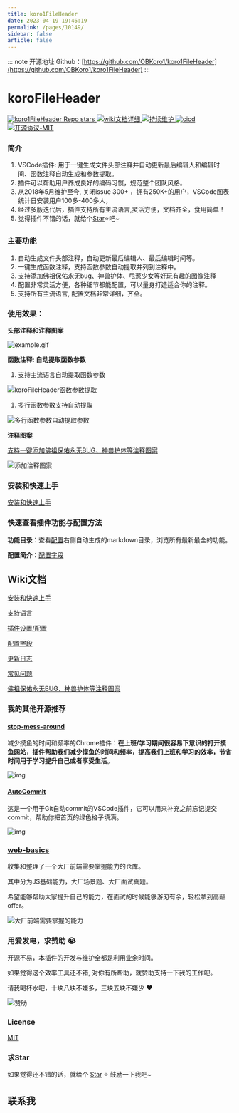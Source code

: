 ```yaml
---
title: koro1FileHeader
date: 2023-04-19 19:46:19
permalink: /pages/10149/
sidebar: false
article: false
---
```

::: note 开源地址
Github：[https://github.com/OBKoro1/koro1FileHeader](https://github.com/OBKoro1/koro1FileHeader)
:::
# koroFileHeader



[![koro1FileHeader Repo stars](https://img.shields.io/github/stars/OBKoro1/koro1FileHeader) ](https://github.com/OBKoro1/koro1FileHeader)[![wiki文档详细](https://img.shields.io/badge/wiki%E6%96%87%E6%A1%A3-%E9%BD%90%E5%85%A8%E8%AF%A6%E7%BB%86-blue) ](https://github.com/OBKoro1/koro1FileHeader/wiki/配置字段)[![持续维护](https://img.shields.io/badge/2018%E5%B9%B4%E5%BC%80%E6%BA%90-%E6%8C%81%E7%BB%AD%E7%BB%B4%E6%8A%A4-blue) ](https://github.com/OBKoro1/koro1FileHeader/wiki/更新日志)[![cicd](https://img.shields.io/badge/%E7%89%88%E6%9C%AC%E6%89%93%E5%8C%85-release-blue) ](https://github.com/OBKoro1/koro1FileHeader/releases)[![开源协议-MIT](https://img.shields.io/badge/license-MIT-blue)](https://github.com/OBKoro1/koro1FileHeader/blob/master/LICENSE)

### 简介

1. VSCode插件: 用于一键生成文件头部注释并自动更新最后编辑人和编辑时间、函数注释自动生成和参数提取。
2. 插件可以帮助用户养成良好的编码习惯，规范整个团队风格。
3. 从2018年5月维护至今, 关闭issue 300+ ，拥有250K+的用户，VSCode图表统计日安装用户100多-400多人，
4. 经过多版迭代后，插件支持所有主流语言,灵活方便，文档齐全，食用简单！
5. 觉得插件不错的话，就给个[Star](https://github.com/OBKoro1/koro1FileHeader)⭐️吧~

### 主要功能

1. 自动生成文件头部注释，自动更新最后编辑人、最后编辑时间等。
2. 一键生成函数注释，支持函数参数自动提取并列到注释中。
3. 支持添加佛祖保佑永无bug、神兽护体、甩葱少女等好玩有趣的图像注释
4. 配置非常灵活方便，各种细节都能配置，可以量身打造适合你的注释。
5. 支持所有主流语言, 配置文档非常详细，齐全。

### 使用效果：

**头部注释和注释图案**

![example.gif](https://raw.githubusercontent.com/OBKoro1/koro1FileHeader/master/images/example.gif)

**函数注释: 自动提取函数参数**

1. 支持主流语言自动提取函数参数

![koroFileHeader函数参数提取](https://github.com/OBKoro1/koro1FileHeader/blob/master/images/function-params.gif?raw=true)

1. 多行函数参数支持自动提取

![多行函数参数自动提取参数](https://github.com/OBKoro1/koro1FileHeader/blob/dev/images/docs/multiLineParamsCreate.gif?raw=true)

**注释图案**

[支持一键添加佛祖保佑永无BUG、神兽护体等注释图案](https://github.com/OBKoro1/koro1FileHeader/wiki/佛祖保佑永无BUG、神兽护体、注释图案)

![添加注释图案](https://github.com/OBKoro1/koro1FileHeader/raw/master/images/codeDesign.gif?raw=true)

### 安装和快速上手

[安装和快速上手](https://github.com/OBKoro1/koro1FileHeader/wiki/安装和快速上手)

### 快速查看插件功能与配置方法

**功能目录**：查看[配置](https://github.com/OBKoro1/koro1FileHeader/wiki/配置)右侧自动生成的markdown目录，浏览所有最新最全的功能。

**配置简介**：[配置字段](https://github.com/OBKoro1/koro1FileHeader/wiki/配置字段)

## Wiki文档

[安装和快速上手](https://github.com/OBKoro1/koro1FileHeader/wiki/安装和快速上手)

[支持语言](https://github.com/OBKoro1/koro1FileHeader/wiki/支持语言)

[插件设置/配置](https://github.com/OBKoro1/koro1FileHeader/wiki/配置)

[配置字段](https://github.com/OBKoro1/koro1FileHeader/wiki/配置字段)

[更新日志](https://github.com/OBKoro1/koro1FileHeader/wiki/更新日志)

[常见问题](https://github.com/OBKoro1/koro1FileHeader/wiki/常见问题)

[佛祖保佑永无BUG、神兽护体等注释图案](https://github.com/OBKoro1/koro1FileHeader/wiki/佛祖保佑永无BUG、神兽护体、注释图案)

### 我的其他开源推荐

#### [stop-mess-around](https://github.com/OBKoro1/stop-mess-around)

减少摸鱼的时间和频率的Chrome插件：**在上班/学习期间很容易下意识的打开摸鱼网站，插件帮助我们减少摸鱼的时间和频率，提高我们上班和学习的效率，节省时间用于学习提升自己或者享受生活**。

![img](https://github.com/OBKoro1/stop-mess-around/blob/dev/static/example/run-introduction8M.gif?raw=true)

#### [AutoCommit](https://github.com/OBKoro1/autoCommit)

这是一个用于Git自动commit的VSCode插件，它可以用来补充之前忘记提交commit，帮助你把首页的绿色格子填满。

![img](https://github.com/OBKoro1/autoCommit/raw/master/images/autoCommit.gif?raw=true)

### [web-basics](https://github.com/OBKoro1/web-basics)

收集和整理了一个大厂前端需要掌握能力的仓库。

其中分为JS基础能力，大厂场景题、大厂面试真题。

希望能够帮助大家提升自己的能力，在面试的时候能够游刃有余，轻松拿到高薪offer。

![大厂前端需要掌握的能力](https://github.com/OBKoro1/web-basics/blob/main/static/web-basic-example.gif?raw=true)

### 用爱发电，求赞助 😭

开源不易，本插件的开发与维护全都是利用业余时间。

如果觉得这个效率工具还不错, 对你有所帮助，就赞助支持一下我的工作吧。

请我喝杯水吧，十块八块不嫌多，三块五块不嫌少 ❤️

![赞助](https://raw.githubusercontent.com/OBKoro1/koro1FileHeader/dev/images/pay.jpg)

### License

[MIT](http://opensource.org/licenses/MIT)

### 求Star

如果觉得还不错的话，就给个 [Star](https://github.com/OBKoro1/koro1FileHeader) ⭐️ 鼓励一下我吧~

## 联系我